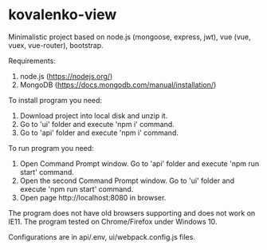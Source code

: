 # kovalenko-view
Minimalistic project based on node.js (mongoose, express, jwt), vue (vue, vuex, vue-router), bootstrap.

Requirements:
1. node.js (https://nodejs.org/)
2. MongoDB (https://docs.mongodb.com/manual/installation/)

To install program you need:
1. Download project into local disk and unzip it.
2. Go to 'ui' folder and execute 'npm i' command.
3. Go to 'api' folder and execute 'npm i' command.

To run program you need:
1. Open Command Prompt window. Go to 'api' folder and execute 'npm run start' command.
2. Open the second Command Prompt window. Go to 'ui' folder and execute 'npm run start' command.
3. Open page http://localhost:8080 in browser.

The program does not have old browsers supporting and does not work on IE11.
The program tested on Chrome/Firefox under Windows 10.

Configurations are in api/.env, ui/webpack.config.js files.
